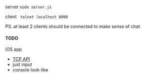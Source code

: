 server
`node server.js`

client &nbsp;
`telnet localhost 8000`

PS. at least 2 clients should be connected to make sense of chat 

#### TODO

iOS app
- [TCP API](https://developer.apple.com/library/archive/documentation/NetworkingInternet/Conceptual/NetworkingTopics/Articles/UsingSocketsandSocketStreams.html)
- just input
- console look-like
